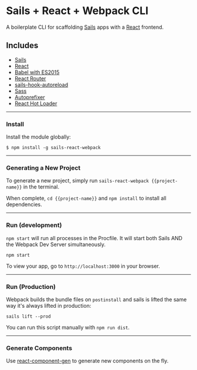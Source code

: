 # Sails + React + Webpack CLI

A boilerplate CLI for scaffolding [Sails](http://sailsjs.org) apps with a [React](https://facebook.github.io/react/) frontend.

## Includes

* [Sails](http://sailsjs.org)
* [React](https://facebook.github.io/react/)
* [Babel with ES2015](https://babeljs.io)
* [React Router](https://github.com/reactjs/react-router)
* [sails-hook-autoreload](https://github.com/sgress454/sails-hook-autoreload)
* [Sass](https://github.com/jtangelder/sass-loader)
* [Autoprefixer](https://github.com/passy/autoprefixer-loader)
* [React Hot Loader](https://github.com/gaearon/react-hot-loader)

___

### Install

Install the module globally:

```shell
$ npm install -g sails-react-webpack
```
___


### Generating a New Project

To generate a new project, simply run `sails-react-webpack {{project-name}}` in the terminal.

When complete, `cd {{project-name}}` and `npm install` to install all dependencies.

___

### Run (development)

`npm start` will run all processes in the Procfile. It will start both Sails AND the Webpack Dev Server simultaneously.

```shell
npm start
```

To view your app, go to `http://localhost:3000` in your browser.
___

### Run (Production)

Webpack builds the bundle files on `postinstall` and sails is lifted the same way it's always lifted in production:

```shell
sails lift --prod
```

You can run this script manually with `npm run dist`.

___

### Generate Components

Use [react-component-gen](https://github.com/markmur/react-component-gen) to generate new components on the fly.
